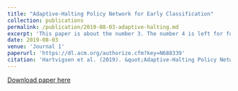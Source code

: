 ```yaml
---
title: "Adaptive-Halting Policy Network for Early Classification"
collection: publications
permalink: /publication/2019-08-03-adaptive-halting.md
excerpt: 'This paper is about the number 3. The number 4 is left for future work.'
date: 2019-08-03
venue: 'Journal 1'
paperurl: 'https://dl.acm.org/authorize.cfm?key=N688339'
citation: 'Hartvigsen et al. (2019). &quot;Adaptive-Halting Policy Network for Early Classification.&quot; <i>ACM SIGKDD</i>.'
---
```



[Download paper here](https://dl.acm.org/authorize.cfm?key=N688339)
